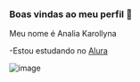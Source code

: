 ### Boas vindas ao meu perfil 💜

Meu nome é Analia Karollyna

-Estou estudando no [Alura](https://www.alura.com.br)
  
![image](https://github.com/user-attachments/assets/755b1ee7-bd67-4163-b5fb-ba105d4a463b)

